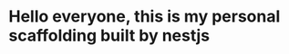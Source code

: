 # Hello everyone, this is my personal scaffolding built by nestjs

<!-- TODO 增加 huksy 来自动格式化 项目 -->
